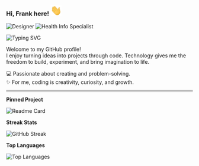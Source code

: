 ### Hi, Frank here! <img src="https://raw.githubusercontent.com/ABSphreak/ABSphreak/master/gifs/Hi.gif" width="30px">

![Designer](https://img.shields.io/badge/Designer-Developer-blue?style=for-the-badge&logo=visual-studio-code)
![Health Info Specialist](https://img.shields.io/badge/Health_Information_SpecialistProfessional-green?style=for-the-badge)




![Typing SVG](https://readme-typing-svg.herokuapp.com?size=24&color=ff79c6&width=500&lines=Exploring+Web+Development;Excited+to+Build+Projects;Open+to+Collaboration)

Welcome to my GitHub profile!  
I enjoy turning ideas into projects through code. Technology gives me the freedom to build, experiment, and bring imagination to life.

💻 Passionate about creating and problem-solving.  
✨ For me, coding is creativity, curiosity, and growth.

---

**Pinned Project**

![Readme Card](https://github-readme-stats.vercel.app/api/pin/?username=Frank-Muhiu-Wanja&repo=anime-pic-generator&theme=radical)

**Streak Stats**

![GitHub Streak](https://streak-stats.demolab.com?user=Frank-Muhiu-Wanja&theme=radical)

**Top Languages**

![Top Languages](https://github-readme-stats.vercel.app/api/top-langs/?username=Frank-Muhiu-Wanja&layout=compact&theme=radical)

